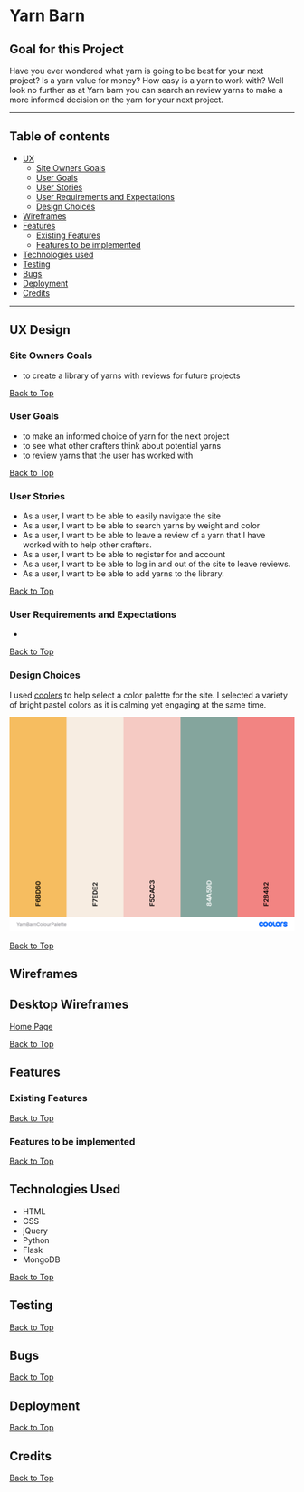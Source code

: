 # Yarn Barn

## Goal for this Project

Have you ever wondered what yarn is going to be best for your next project? Is a yarn value for money? How easy is a yarn to work with? Well look no further as at Yarn barn you can search an review yarns to make a more informed decision on the yarn for your next project.

---
## Table of contents 
* [UX](#ux)
    * [Site Owners Goals](#site-owners-goals)
    * [User Goals](#user-goals)
    * [User Stories](#user-stories)
    * [User Requirements and Expectations](#user-requirements-and-expectations)
    * [Design Choices](#design-choices)
* [Wireframes](#wireframes)
* [Features](#features)
    * [Existing Features](#existing-features)
    * [Features to be implemented](#features-to-be-implemented)
* [Technologies used](#technologies-used)
* [Testing](#testing)
* [Bugs](#bugs)
* [Deployment](#deployment)
* [Credits](#credits)
---

## UX Design

### Site Owners Goals
* to create a library of yarns with reviews for future projects

[Back to Top](#table-of-contents)

### User Goals
* to make an informed choice of yarn for the next project
* to see what other crafters think about potential yarns
* to review yarns that the user has worked with

[Back to Top](#table-of-contents)

### User Stories

* As a user, I want to be able to easily navigate the site
* As a user, I want to be able to search yarns by weight and color
* As a user, I want to be able to leave a review of a yarn that I have worked with to help other crafters.
* As a user, I want to be able to register for and account
* As a user, I want to be able to log in and out of the site to leave reviews.
* As a user, I want to be able to add yarns to the library.
 
[Back to Top](#table-of-contents)
### User Requirements and Expectations

* 
[Back to Top](#table-of-contents)
### Design Choices

I used [coolers](https://coolors.co/) to help select a color palette for the site.
I selected a variety of bright pastel colors as it is calming yet engaging at the same time.

![Color Palette](images/YarnBarnColourPalette.png)


[Back to Top](#table-of-contents)

## Wireframes

## Desktop Wireframes

[Home Page](images/HomePageDesktop.png)

[Back to Top](#table-of-contents)
## Features
### Existing Features

[Back to Top](#table-of-contents)
### Features to be implemented 

[Back to Top](#table-of-contents)

## Technologies Used
* HTML
* CSS
* jQuery
* Python
* Flask
* MongoDB

[Back to Top](#table-of-contents)

## Testing

[Back to Top](#table-of-contents)
## Bugs

[Back to Top](#table-of-contents)
## Deployment

[Back to Top](#table-of-contents)
## Credits

[Back to Top](#table-of-contents)

